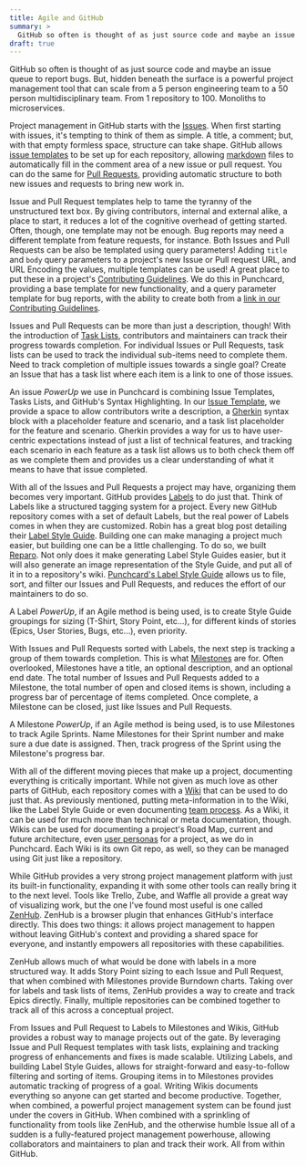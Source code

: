 ```yaml
---
title: Agile and GitHub
summary: >
  GitHub so often is thought of as just source code and maybe an issue queue to report bugs. But, hidden beneath the surface is a powerful project management tool that can scale from a 5 person engineering team to a 50 person multidisciplinary team. From 1 repository to 100. Monoliths to microservices.
draft: true
---
```

GitHub so often is thought of as just source code and maybe an issue queue to report bugs. But, hidden beneath the surface is a powerful project management tool that can scale from a 5 person engineering team to a 50 person multidisciplinary team. From 1 repository to 100. Monoliths to microservices.

Project management in GitHub starts with the [Issues](https://guides.github.com/features/issues/). When first starting with issues, it's tempting to think of them as simple. A title, a comment; but, with that empty formless space, structure can take shape. GitHub allows [issue templates](https://github.com/blog/2111-issue-and-pull-request-templates) to be set up for each repository, allowing [markdown](https://guides.github.com/features/mastering-markdown/) files to automatically fill in the comment area of a new issue or pull request. You can do the same for [Pull Requests](https://guides.github.com/introduction/flow/), providing automatic structure to both new issues and requests to bring new work in.

Issue and Pull Request templates help to tame the tyranny of the unstructured text box. By giving contributors, internal and external alike, a place to start, it reduces a lot of the cognitive overhead of getting started. Often, though, one template may not be enough. Bug reports may need a different template from feature requests, for instance. Both Issues and Pull Requests can be also be templated using query parameters! Adding `title` and `body` query parameters to a project's new Issue or Pull request URL, and URL Encoding the values, multiple templates can be used! A great place to put these in a project's [Contributing Guidelines](https://github.com/blog/1184-contributing-guidelines). We do this in Punchcard, providing a base template for new functionality, and a query parameter template for bug reports, with the ability to create both from a [link in our Contributing Guidelines](https://github.com/punchcard-cms/punchcard/blob/master/CONTRIBUTING.md#issue-guidelines).

Issues and Pull Requests can be more than just a description, though! With the introduction of [Task Lists](https://github.com/blog/1375-task-lists-in-gfm-issues-pulls-comments), contributors and maintainers can track their progress towards completion. For individual Issues or Pull Requests, task lists can be used to track the individual sub-items need to complete them. Need to track completion of multiple issues towards a single goal? Create an Issue that has a task list where each item is a link to one of those issues.

An issue _PowerUp_ we use in Punchcard is combining Issue Templates, Tasks Lists, and GitHub's Syntax Highlighting. In our [Issue Template](https://github.com/punchcard-cms/punchcard/blob/master/.github/ISSUE_TEMPLATE.md), we provide a space to allow contributors write a description, a [Gherkin](https://github.com/cucumber/cucumber/wiki/Gherkin) syntax block with a placeholder feature and scenario, and a task list placeholder for the feature and scenario. Gherkin provides a way for us to have user-centric expectations instead of just a list of technical features, and tracking each scenario in each feature as a task list allows us to both check them off as we complete them and provides us a clear understanding of what it means to have that issue completed.

With all of the Issues and Pull Requests a project may have, organizing them becomes very important. GitHub provides [Labels](https://help.github.com/articles/creating-and-editing-labels-for-issues-and-pull-requests/) to do just that. Think of Labels like a structured tagging system for a project. Every new GitHub repository comes with a set of default Labels, but the real power of Labels comes in when they are customized. Robin has a great blog post detailing their [Label Style Guide](https://robinpowered.com/blog/best-practice-system-for-organizing-and-tagging-github-issues/). Building one can make managing a project much easier, but building one can be a little challenging. To do so, we built [Reparo](https://reparo.herokuapp.com/). Not only does it make generating Label Style Guides easier, but it will also generate an image representation of the Style Guide, and put all of it in to a repository's wiki. [Punchcard's Label Style Guide](https://github.com/punchcard-cms/punchcard/wiki/Label-Style-Guide) allows us to file, sort, and filter our Issues and Pull Requests, and reduces the effort of our maintainers to do so.

A Label _PowerUp_, if an Agile method is being used, is to create Style Guide groupings for sizing (T-Shirt, Story Point, etc…), for different kinds of stories (Epics, User Stories, Bugs, etc…), even priority.

With Issues and Pull Requests sorted with Labels, the next step is tracking a group of them towards completion. This is what [Milestones](https://help.github.com/articles/creating-and-editing-milestones-for-issues-and-pull-requests/) are for. Often overlooked, Milestones have a title, an optional description, and an optional end date. The total number of Issues and Pull Requests added to a Milestone, the total number of open and closed items is shown, including a progress bar of percentage of items completed. Once complete, a Milestone can be closed, just like Issues and Pull Requests.

A Milestone _PowerUp_, if an Agile method is being used, is to use Milestones to track Agile Sprints. Name Milestones for their Sprint number and make sure a due date is assigned. Then, track progress of the Sprint using the Milestone's progress bar.

With all of the different moving pieces that make up a project, documenting everything is critically important. While not given as much love as other parts of GitHub, each repository comes with a [Wiki](https://guides.github.com/features/wikis/) that can be used to do just that. As previously mentioned, putting meta-information in to the Wiki, like the Label Style Guide or even documenting [team process](https://github.com/punchcard-cms/punchcard/wiki/Team-Process).  As a Wiki, it can be used for much more than technical or meta documentation, though. Wikis can be used for documenting a project's Road Map, current and future architecture, even [user personas](https://github.com/punchcard-cms/punchcard/wiki/Personas) for a project, as we do in Punchcard. Each Wiki is its own Git repo, as well, so they can be managed using Git just like a repository.

While GitHub provides a very strong project management platform with just its built-in functionality, expanding it with some other tools can really bring it to the next level. Tools like Trello, Zube, and Waffle all provide a great way of visualizing work, but the one I've found most useful is one called [ZenHub](https://www.zenhub.com/). ZenHub is a browser plugin that enhances GitHub's interface directly. This does two things: it allows project management to happen without leaving GitHub's context and providing a shared space for everyone, and instantly empowers all repositories with these capabilities.

ZenHub allows much of what would be done with labels in a more structured way. It adds Story Point sizing to each Issue and Pull Request, that when combined with Milestones provide Burndown charts. Taking over for labels and task lists of items, ZenHub provides a way to create and track Epics directly. Finally, multiple repositories can be combined together to track all of this across a conceptual project.

From Issues and Pull Request to Labels to Milestones and Wikis, GitHub provides a robust way to manage projects out of the gate. By leveraging Issue and Pull Request templates with task lists, explaining and tracking progress of enhancements and fixes is made scalable. Utilizing Labels, and building Label Style Guides, allows for straight-forward and easy-to-follow filtering and sorting of items. Grouping items in to Milestones provides automatic tracking of progress of a goal. Writing Wikis documents everything so anyone can get started and become productive. Together, when combined, a powerful project management system can be found just under the covers in GitHub. When combined with a sprinkling of functionality from tools like ZenHub, and the otherwise humble Issue all of a sudden is a fully-featured project management powerhouse, allowing collaborators and maintainers to plan and track their work. All from within GitHub.
